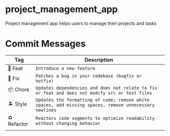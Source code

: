 # project_management_app

Project management app helps users to manage their projects and tasks 

# Commit Messages

| Tag         | Description                                                                                            |
| ----------- | ------------------------------------------------------------------------------------------------------ |
| 🦉 Feat     | `Introduce a new feature`                                                                              |
| 🐛 Fix      | `Patches a bug in your codebase (bugfix or hotfix)`                                                    | |
| 📦 Chore    | `Updates dependencies and does not relate to fix or feat and does not modify src or test files`        |
| 🏝️ Style    | `Updates the formatting of code; remove white spaces, add missing spaces, remove unnecessary newlines` |
| ♻️ Refactor | `Reactors code segments to optimize readability without changing behavior`                             |
                                                                            |
